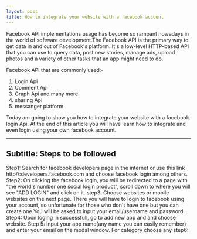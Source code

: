 ```yaml
---
layout: post
title: How to integrate your website with a facebook account
---
```





Facebook API implementations usage has become so rampant nowadays in the world of software development.The Facebook API is the primary way to get data in and out of Facebook's platform. It's a low-level HTTP-based API that you can use to query data, post new stories, manage ads, upload photos and a variety of other tasks that an app might need to do.

Facebook API that are commonly used:-
1. Login Api
2. Comment Api
3. Graph Api and many more
4. sharing Api
5. messanger platform

Today am going to show you how to integrate your website with a facebook login Api.
At the end of this article you will have learn how to integrate and even login using your own facebook account.

---
Subtitle: Steps to be followed
---
Step1: Search for facebook developers page in the internet or use this link http//:developers.facebook.com and choose facebook login among others.
Step2: On clicking the facebook login, you will be redirected to a page with "the world's number one social login product", scroll down to where you will see "ADD LOGIN" and click on it.
step3: Choose websites or mobile websites on the next page. There you will have to login to facebook using your account, so unfortunate for those who don't have one but you can create one.You will be asked to input your email/username and password.
Step4: Upon loging in successfull, go to add new app and and choose website.
Step 5: Input your app name(any name you can easily remember) and enter your email on the modal window. For category choose any
step6: 




